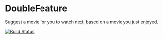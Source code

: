 # DoubleFeature
Suggest a movie for you to watch next, based on a movie you just enjoyed.


[![Build Status](https://travis-ci.org/DoubleFeature/DoubleFeature.svg?branch=master)](https://travis-ci.org/DoubleFeature/DoubleFeature)